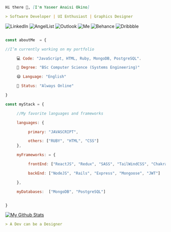 <!-- <img src="assets/back.gif" width="100%" height="100%"/> -->

```md
Hi there 👋, [I'm Yaseer Anaisi Okino]

> Software Developer | UI Enthusiast | Graphics Designer
```

![LinkedIn](https://img.shields.io/badge/LinkedIn-0077B5?style=for-the-badge&logo=linkedin&logoColor=white)
![AngelList](https://img.shields.io/badge/AngelList-%23D4D4D4.svg?style=for-the-badge&logo=AngelList&logoColor=black)
![Outlook](https://img.shields.io/badge/Outlook-0078D4?style=for-the-badge&logo=microsoft-outlook&logoColor=white)
![Me](https://img.shields.io/badge/website-000000?style=for-the-badge&logo=About.me&logoColor=white)
![Behance](https://img.shields.io/badge/Behance-1769ff?style=for-the-badge&logo=behance&logoColor=white)
![Dribbble](https://img.shields.io/badge/Dribbble-EA4C89?style=for-the-badge&logo=dribbble&logoColor=white)

```javascript

const aboutMe  = {

//I’m currently working on my portfolio

     💻 Code: "JavaScript, HTML, Ruby, MongoDB, PostgreSQL".

     👯 Degree: "BSc Computer Science (Systems Engineering)"

     😄 Language: "English"

     🌱 Status: "Always Online"

}


```

```javascript
const myStack = {

     //My favorite languages and frameworks

     languages: {

          primary: "JAVASCRIPT",

          others: ["RUBY", "HTML", "CSS"]
     },

     myFrameworks: = {

          frontEnd: ["ReactJS", "Redux", "SASS", "TailWindCSS", "ChakraUI" ],

          backEnd: ["NodeJS", "Rails", "Express", "Mongoose", "JWT"]

     },

     myDatabases:  ["MongoDB", "PostgreSQL"]


}
```

[![My Github Stats](https://github-readme-stats.vercel.app/api?username=yaseerokino&show_icons=true&theme=nord)](https://github.com/yaseerokino/yaseerokino)

```md
> A Dev can be a Designer
```

<!-- ### **Stack**

#### **Languages**

![JavaScript](https://img.shields.io/badge/javascript-%23323330.svg?style=for-the-badge&logo=javascript&logoColor=%23F7DF1E)
![Ruby](https://img.shields.io/badge/ruby-%23CC342D.svg?style=for-the-badge&logo=ruby&logoColor=white)
![HTML5](https://img.shields.io/badge/html5-%23E34F26.svg?style=for-the-badge&logo=html5&logoColor=white)
![CSS3](https://img.shields.io/badge/css3-%231572B6.svg?style=for-the-badge&logo=css3&logoColor=white)

#### **Frameworks and Libraries**

![React](https://img.shields.io/badge/react-%2320232a.svg?style=for-the-badge&logo=react&logoColor=%2361DAFB)
![NodeJS](https://img.shields.io/badge/node.js-6DA55F?style=for-the-badge&logo=node.js&logoColor=white)
![Rails](https://img.shields.io/badge/rails-%23CC0000.svg?style=for-the-badge&logo=ruby-on-rails&logoColor=white)
![Redux](https://img.shields.io/badge/redux-%23593d88.svg?style=for-the-badge&logo=redux&logoColor=white)
![SASS](https://img.shields.io/badge/SASS-hotpink.svg?style=for-the-badge&logo=SASS&logoColor=white)
![TailwindCSS](https://img.shields.io/badge/tailwindcss-%2338B2AC.svg?style=for-the-badge&logo=tailwind-css&logoColor=white)
![Chakra](https://img.shields.io/badge/chakra-%234ED1C5.svg?style=for-the-badge&logo=chakraui&logoColor=white)

#### **Databases**

![MongoDB](https://img.shields.io/badge/MongoDB-4EA94B?style=for-the-badge&logo=mongodb&logoColor=white)
![PostgreSQL](https://img.shields.io/badge/PostgreSQL-316192?style=for-the-badge&logo=postgresql&logoColor=white)

#### **Design**

![Adobe XD](https://img.shields.io/badge/Adobe%20XD-470137?style=for-the-badge&logo=Adobe%20XD&logoColor=#FF61F6)
![Figma](https://img.shields.io/badge/figma-%23F24E1E.svg?style=for-the-badge&logo=figma&logoColor=white)
![Adobe Photoshop](https://img.shields.io/badge/adobephotoshop-%2331A8FF.svg?style=for-the-badge&logo=adobephotoshop&logoColor=white)
![Adobe Illustrator](https://img.shields.io/badge/adobeillustrator-%23FF9A00.svg?style=for-the-badge&logo=adobeillustrator&logoColor=white) -->
